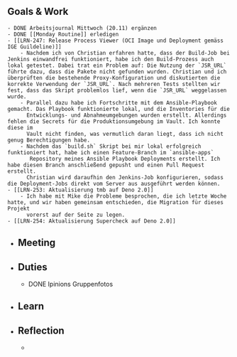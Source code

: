 ## Goals & Work
	- DONE Arbeitsjournal Mittwoch (20.11) ergänzen
	- DONE [[Monday Routine]] erledigen
	- [[LRN-247: Release Process Viewer (OCI Image und Deployment gemäss IGE Guildeline)]]
		- Nachdem ich von Christian erfahren hatte, dass der Build-Job bei Jenkins einwandfrei funktioniert, habe ich den Build-Prozess auch lokal getestet. Dabei trat ein Problem auf: Die Nutzung der `JSR_URL` führte dazu, dass die Pakete nicht gefunden wurden. Christian und ich überprüften die bestehende Proxy-Konfiguration und diskutierten die korrekte Verwendung der `JSR_URL`. Nach mehreren Tests stellten wir fest, dass das Skript problemlos lief, wenn die `JSR_URL` weggelassen wurde.
		- Parallel dazu habe ich Fortschritte mit dem Ansible-Playbook gemacht. Das Playbook funktionierte lokal, und die Inventories für die 
		  Entwicklungs- und Abnahmeumgebungen wurden erstellt. Allerdings fehlen die Secrets für die Produktionsumgebung im Vault. Ich konnte diese im 
		  Vault nicht finden, was vermutlich daran liegt, dass ich nicht genug Berechtigungen habe.
		- Nachdem das `build.sh` Skript bei mir lokal erfolgreich funktioniert hat, habe ich einen Feature-Branch im `ansible-apps`
		   Repository meines Ansible Playbook Deployments erstellt. Ich habe diesen Branch anschließend gepusht und einen Pull Request erstellt. 
		  Christian wird daraufhin den Jenkins-Job konfigurieren, sodass die Deployment-Jobs direkt vom Server aus ausgeführt werden können.
	- [[LRN-253: Aktualisierung tmb auf Deno 2.0]]
		- Ich habe mit Mike die Probleme besprochen, die ich letzte Woche hatte, und wir haben gemeinsam entschieden, die Migration für dieses Projekt 
		  vorerst auf der Seite zu legen.
	- [[LRN-254: Aktualisierung Supercheck auf Deno 2.0]]
- ## Meeting
- ## Duties
	- DONE Ipinions Gruppenfotos
- ## Learn
- ## Reflection
	-